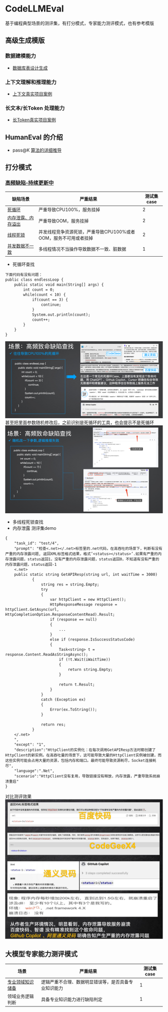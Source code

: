 # CodeLLMEval
基于编程典型场景的测评集，有打分模式，专家能力测评模式，也有参考模版
## 高级生成模版
### 数据建模能力
 * [数据库表设计生成](prompt-template/template-chinese.md)
### 上下文理解和推理能力
 * [上下文真实项目案例](common-scenarios/api-chinese.md)
### 长文本/长Token 处理能力
 * [长Token真实项目案例](common-scenarios/longContext-chinese.md) 
## HumanEval 的介绍
 * pass@K [算法的详细推导](human-eval/passk-chinese.md)
   
## 打分模式
### [高频缺陷-持续更新中](high-frequency-bugs/sample-chinese.jsonl)
| 缺陷场景                                                           | 严重结果                          | 测试集case  |
| ----------------------------------------------------------------- | -------------------------------- | --------- |
| [死循环]()                 | 严重导致CPU100%，服务挂掉                           | 2 |
| [内存泄露、内存溢出]()                 | 严重导致OOM，服务挂掉      | 2        |
| [线程死锁]()                          |  并发线程竞争资源死锁，严重导致CPU100%或者OOM，服务不可用或者挂掉                              | 2  |
| [并发数据不一致]()                          |  多线程情况不当操作导致数据不一致、脏数据                              | 1  |
 * 死循环查找  
```
下面代码有没有问题：
public class endlessLoop {
    public static void main(String[] args) {
        int count = 0;
        while(count < 10) {
            if(count == 3) {
                continue;
            }
            System.out.println(count);
            count++;
        }
    }
}
``` 
![# loop](assets/loop.png)
甚至把里面参数随机修改后，之前识别是死循环的工具，也会提示不是死循环
![# loop](assets/loop_marcode.png)
 * 多线程死锁查找
 * 内存泄露
测评集demo
```
{
    "task_id": "test/4",
    "prompt": "检查<.net></.net>标签里的.net代码，在高吞吐的场景下，判断有没有严重的内存泄露问题, 返回XML标签格式结果，格式’<status></status>’.如果有严重的内存泄露问题，status返回1，没有严重的内存泄露问题，status返回0，不知道有没有严重的内存泄露问题，status返回-1
    <.net>
    public static string GetAPIResp(string url, int waitTime = 3000)
            {
                string res = string.Empty;
                try
                {
                    var httpClient = new HttpClient();
                    HttpResponseMessage response = httpClient.GetAsync(url, HttpCompletionOption.ResponseContentRead).Result;
                    if (response == null)
                    {
                        ...
                    }
                    else if (response.IsSuccessStatusCode)
                    {
                        Task<string> t = response.Content.ReadAsStringAsync();
                        if (!t.Wait(iWaitTime))
                        {
                            return string.Empty;
                        }

                        return t.Result;
                    }
                }
                catch (Exception ex)
                {
                    Error(ex.ToString());
                }

                return res;
            }
    </.net>
    ",
    "except": "1",
    "description":"HttpClient的实例化：在每次调用GetAPIResp方法时都创建了HttpClient的新实例。在高吞吐量的场景下，这可能导致大量的HttpClient实例被创建，而这些实例可能会占用大量的资源，包括内存和端口。最终可能导致资源耗尽，Socket连接耗尽",
    "language":".Net",
    "scenario":"HttpClient没有复用，导致链接没有释放，内存泄露，严重导致系统崩溃重启"
}
```
对比测评效果  
![# oom](assets/oom.jpg)
## 大模型专家能力测评模式
| 场景                                                           | 严重结果                          | 测试集case  |
| ------------------------------------------------------ | ------------------------------------------- | --------- |
| [专业领域知识储备](common-scenarios/knowledge-chinese.md)                          |  逻辑严重不合理、数据明显错误等，是否具备专业知识能力                              | 1  |
| 领域业务逻辑判断                          |  具备专业知识能力进行缺陷判定                              | 1  |
